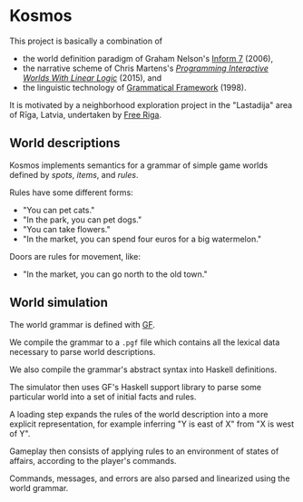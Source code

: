 # Kosmos

This project is basically a combination of

 * the world definition paradigm of Graham Nelson's [Inform 7](http://inform7.com/) (2006),
 * the narrative scheme of Chris Martens's [*Programming Interactive Worlds With Linear Logic*](https://www.cs.cmu.edu/~cmartens/thesis/) (2015), and
 * the linguistic technology of [Grammatical Framework](https://www.grammaticalframework.org) (1998).

It is motivated by a neighborhood exploration project in the "Lastadija"
area of Rīga, Latvia, undertaken by [Free Riga](https://www.freeriga.lv/).

## World descriptions

Kosmos implements semantics for a grammar of simple game worlds
defined by *spots*, *items*, and *rules*.

Rules have some different forms:

  * "You can pet cats."
  * "In the park, you can pet dogs."
  * "You can take flowers."
  * "In the market, you can spend four euros for a big watermelon."

Doors are rules for movement, like:

  * "In the market, you can go north to the old town."

## World simulation

The world grammar is defined with [GF](https://www.grammaticalframework.org).

We compile the grammar to a `.pgf` file which contains all the lexical data
necessary to parse world descriptions.

We also compile the grammar's abstract syntax into Haskell definitions.

The simulator then uses GF's Haskell support library to parse some particular
world into a set of initial facts and rules.

A loading step expands the rules of the world description into a more explicit
representation, for example inferring "Y is east of X" from "X is west of Y".

Gameplay then consists of applying rules to an environment of states of affairs,
according to the player's commands.

Commands, messages, and errors are also parsed and linearized using the world grammar.
